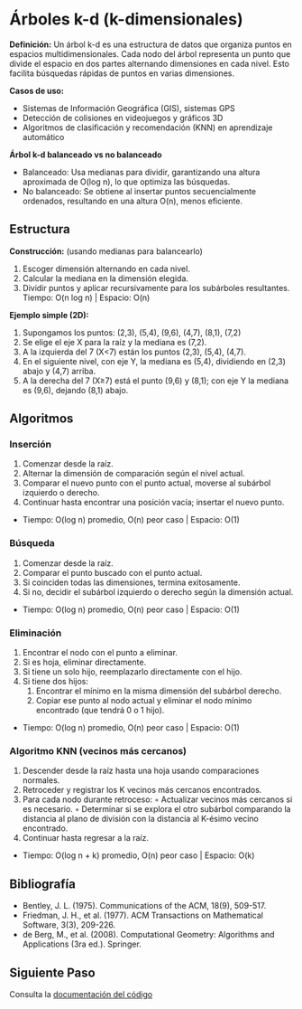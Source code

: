 # Árboles k-d (k-dimensionales)

**Definición:** 
Un árbol k-d es una estructura de datos que organiza puntos en espacios multidimensionales.
Cada nodo del árbol representa un punto que divide el espacio en dos partes alternando
dimensiones en cada nivel. Esto facilita búsquedas rápidas de puntos en varias dimensiones.

**Casos de uso:**
* Sistemas de Información Geográfica (GIS), sistemas GPS
* Detección de colisiones en videojuegos y gráficos 3D
* Algoritmos de clasificación y recomendación (KNN) en aprendizaje automático

**Árbol k-d balanceado vs no balanceado**
* Balanceado: Usa medianas para dividir, garantizando una altura aproximada de O(log n),
lo que optimiza las búsquedas.
* No balanceado: Se obtiene al insertar puntos secuencialmente ordenados, resultando en
una altura O(n), menos eficiente.

## Estructura
**Construcción:** (usando medianas para balancearlo)
1. Escoger dimensión alternando en cada nivel.
2. Calcular la mediana en la dimensión elegida.
3. Dividir puntos y aplicar recursivamente para los subárboles resultantes.
Tiempo: O(n log n) | Espacio: O(n)


**Ejemplo simple (2D):**
1. Supongamos los puntos: (2,3), (5,4), (9,6), (4,7), (8,1), (7,2)
2. Se elige el eje X para la raíz y la mediana es (7,2).
3. A la izquierda del 7 (X<7) están los puntos (2,3), (5,4), (4,7).
4.  En el siguiente nivel, con eje Y, la mediana es (5,4), dividiendo en (2,3) abajo y (4,7)
arriba.
5. A la derecha del 7 (X≥7) está el punto (9,6) y (8,1); con eje Y la mediana es (9,6),
dejando (8,1) abajo.


## Algoritmos
### Inserción
1. Comenzar desde la raíz.
2. Alternar la dimensión de comparación según el nivel actual.
3. Comparar el nuevo punto con el punto actual, moverse al subárbol izquierdo o derecho.
4. Continuar hasta encontrar una posición vacía; insertar el nuevo punto.
* Tiempo: O(log n) promedio, O(n) peor caso | Espacio: O(1)
### Búsqueda
1. Comenzar desde la raíz.
2. Comparar el punto buscado con el punto actual.
3. Si coinciden todas las dimensiones, termina exitosamente.
4. Si no, decidir el subárbol izquierdo o derecho según la dimensión actual.
* Tiempo: O(log n) promedio, O(n) peor caso | Espacio: O(1)
### Eliminación
1. Encontrar el nodo con el punto a eliminar.
2. Si es hoja, eliminar directamente.
3. Si tiene un solo hijo, reemplazarlo directamente con el hijo.
4. Si tiene dos hijos:
   1. Encontrar el mínimo en la misma dimensión del subárbol derecho.
   2. Copiar ese punto al nodo actual y eliminar el nodo mínimo encontrado (que tendrá 0 o 1 hijo).
* Tiempo: O(log n) promedio, O(n) peor caso | Espacio: O(1)
### Algoritmo KNN (vecinos más cercanos)
1. Descender desde la raíz hasta una hoja usando comparaciones normales.
2. Retroceder y registrar los K vecinos más cercanos encontrados.
3. Para cada nodo durante retroceso:
◦ Actualizar vecinos más cercanos si es necesario.
◦ Determinar si se explora el otro subárbol comparando la distancia al plano de
división con la distancia al K-ésimo vecino encontrado.
4. Continuar hasta regresar a la raíz.
* Tiempo: O(log n + k) promedio, O(n) peor caso | Espacio: O(k)

## Bibliografía 
* Bentley, J. L. (1975). Communications of the ACM, 18(9), 509-517.
* Friedman, J. H., et al. (1977). ACM Transactions on Mathematical Software, 3(3),
209-226.
* de Berg, M., et al. (2008). Computational Geometry: Algorithms and Applications (3ra
ed.). Springer.

## Siguiente Paso  
Consulta la [documentación del código](DocumentacionCodigo.md)
